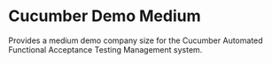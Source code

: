 # Cucumber Demo Medium

Provides a medium demo company size for the Cucumber Automated Functional Acceptance Testing Management system.